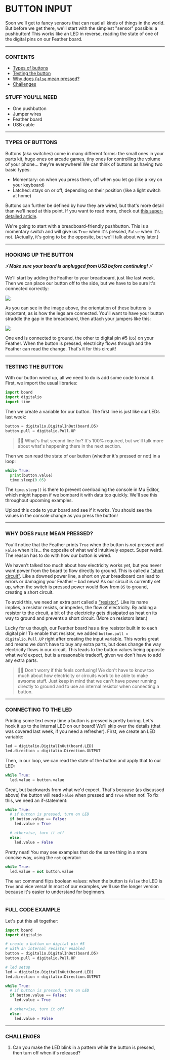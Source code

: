 # BUTTON INPUT

Soon we'll get to fancy sensors that can read all kinds of things in the world. But before we get there, we'll start with the simplest "sensor" possible: a pushbutton! This works like an LED in reverse, reading the state of one of the digital pins on our Feather board.

***

### CONTENTS  

* [Types of buttons](#types-of-buttons)  
* [Testing the button](#testing-the-button)  
* [Why does `False` mean pressed?](#why-does-false-mean-pressed)  
* [Challenges](#challenges)

### STUFF YOU'LL NEED  

* One pushbutton  
* Jumper wires  
* Feather board  
* USB cable  

***

### TYPES OF BUTTONS  
Buttons (aka switches) come in many different forms: the small ones in your parts kit, huge ones on arcade games, tiny ones for controlling the volume of your phone... they're everywhere! We can think of buttons as having two basic types:  

* Momentary: on when you press them, off when you let go (like a key on your keyboard)  
* Latched: stays on or off, depending on their position (like a light switch at home)  

Buttons can further be defined by how they are wired, but that's more detail than we'll need at this point. If you want to read more, check out [this super-detailed article](https://www.electronicshub.org/switches/).

We're going to start with a breadboard-friendly pushbutton. This is a momentary switch and will give us `True` when it's pressed, `False` when it's not. (Actually, it's going to be the opposite, but we'll talk about why later.)

***

### HOOKING UP THE BUTTON  
***⚡️ Make sure your board is unplugged from USB before continuing! ⚡️***

We'll start by adding the Feather to your breadboard, just like last week. Then we can place our button off to the side, but we have to be sure it's connected correctly:

![](Images/ButtonOrientation.png)

As you can see in the image above, the orientation of these buttons is important, as is how the legs are connected. You'll want to have your button straddle the gap in the breadboard, then attach your jumpers like this:  

![](Images/SingleButton.png)

One end is connected to ground, the other to digital pin #5 (`D5`) on your Feather. When the button is pressed, electricity flows through and the Feather can read the change. That's it for this circuit!

***

### TESTING THE BUTTON  
With our button wired up, all we need to do is add some code to read it. First, we import the usual libraries:

```python
import board 
import digitalio
import time
```

Then we create a variable for our button. The first line is just like our LEDs last week:

```python
button = digitalio.DigitalInOut(board.D5)
button.pull = digitalio.Pull.UP
```

> 🙋‍♀️ What's that second line for? It's 100% required, but we'll talk more about what's happening there in the next section.

Then we can read the state of our button (whether it's pressed or not) in a loop:

```python
while True:
  print(button.value)
  time.sleep(0.05)
```

The `time.sleep()` is there to prevent overloading the console in Mu Editor, which might happen if we bombard it with data too quickly. We'll see this throughout upcoming examples.

Upload this code to your board and see if it works. You should see the values in the console change as you press the button!

***

### WHY DOES `FALSE` MEAN PRESSED?  
You'll notice that the Feather prints `True` when the button is *not* pressed and `False` when it is... the opposite of what we'd intuitively expect. Super weird. The reason has to do with how our button is wired.

We haven't talked too much about how electricity works yet, but you never want power from the board to flow directly to ground. This is called a ["short circuit"](https://en.wikipedia.org/wiki/Short_circuit). Like a downed power line, a short on your breadboard can lead to errors or damaging your Feather – bad news! As our circuit is currently set up, when the switch is pressed power would flow from `D5` to ground, creating a short circuit.

To avoid this, we need an extra part called a ["resistor"](https://en.wikipedia.org/wiki/Resistor). Like its name implies, a resistor resists, or impedes, the flow of electricity. By adding a resistor to the circuit, a bit of the electricity gets dissipated as heat on its way to ground and prevents a short circuit. (More on resistors later.)

Lucky for us though, our Feather board has a tiny resistor built in to each digital pin! To enable that resistor, we added `button.pull = digitalio.Pull.UP` right after creating the input variable. This works great and means we don't have to buy any extra parts, but does change the way electricity flows in our circuit. This leads to the button values being opposite what we'd expect, but is a reasonable tradeoff, given we don't have to add any extra parts.

> 🙋‍♀️ Don't worry if this feels confusing! We don't have to know too much about how electricity or circuits work to be able to make awsome stuff. Just keep in mind that we can't have power running directly to ground and to use an internal resistor when connecting a button.

***

### CONNECTING TO THE LED  
Printing some text every time a button is pressed is pretty boring. Let's hook it up to the internal LED on our board! We'll skip over the details (that was covered last week, if you need a refresher). First, we create an LED variable:

```python
led = digitalio.DigitalInOut(board.LED)
led.direction = digitalio.Direction.OUTPUT
```

Then, in our loop, we can read the state of the button and apply that to our LED:  

```python
while True:
  led.value = button.value
```

Great, but backwards from what we'd expect. That's because (as discussed above) the button will read `False` when pressed and `True` when not! To fix this, we need an if-statement:  

```python
while True:
  # if button is pressed, turn on LED
  if button.value == False:
    led.value = True

  # otherwise, turn it off
  else:
    led.value = False
```

Pretty neat! You may see examples that do the same thing in a more concise way, using the `not` operator:

```python
while True:
  led.value = not button.value
```

The `not` command flips boolean values: when the button is `False` the LED is `True` and vice versa! In most of our examples, we'll use the longer version because it's easier to understand for beginners.

***

### FULL CODE EXAMPLE  
Let's put this all together:

```python
import board 
import digitalio

# create a button on digital pin #5
# with an internal resistor enabled
button = digitalio.DigitalInOut(board.D5)
button.pull = digitalio.Pull.UP

# led setup
led = digitalio.DigitalInOut(board.LED)
led.direction = digitalio.Direction.OUTPUT

while True:
  # if button is pressed, turn on LED
  if button.value == False:
    led.value = True

  # otherwise, turn it off
  else:
    led.value = False
```

***

### CHALLENGES  
1. Can you make the LED blink in a pattern while the button is pressed, then turn off when it's released?  

